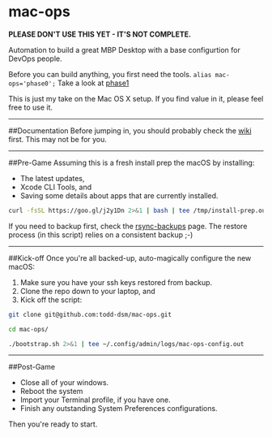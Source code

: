 mac-ops
=====

**PLEASE DON'T USE THIS YET - IT'S NOT COMPLETE.**

Automation to build a great MBP Desktop with a base configurtion for DevOps people.

Before you can build anything, you first need the tools. `alias mac-ops='phase0';` Take a look at [phase1]

This is just my take on the Mac OS X setup. If you find value in it, please feel free to use it.

***

##Documentation
Before jumping in, you should probably check the [wiki] first. This may not be for you.

***

##Pre-Game
Assuming this is a fresh install prep the macOS by installing:

* The latest updates,
* Xcode CLI Tools, and
* Saving some details about apps that are currently installed.

```bash
curl -fsSL https://goo.gl/j2y1Dn 2>&1 | bash | tee /tmp/install-prep.out
```

If you need to backup first, check the [rsync-backups] page. The restore process (in this script) relies on a consistent backup ;-)

***

##Kick-off
Once you're all backed-up, auto-magically configure the new macOS:

1. Make sure you have your ssh keys restored from backup.
2. Clone the repo down to your laptop, and
3. Kick off the script:

```sh
git clone git@github.com:todd-dsm/mac-ops.git

cd mac-ops/

./bootstrap.sh 2>&1 | tee ~/.config/admin/logs/mac-ops-config.out
```

***

##Post-Game
 * Close all of your windows.
 * Reboot the system
 * Import your Terminal profile, if you have one.
 * Finish any outstanding System Preferences configurations.

Then you're ready to start.

[phase1]:https://github.com/todd-dsm/process-ph1
[wiki]:https://github.com/todd-dsm/mac-ops/wiki
[rsync-backups]:https://github.com/todd-dsm/rsync-backups
